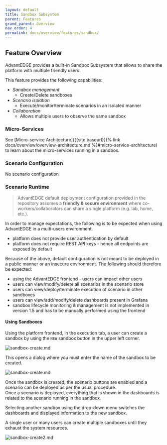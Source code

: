 ```yaml
---
layout: default
title: Sandbox Subsystem
parent: Features
grand_parent: Overview
nav_order: 4
permalink: docs/overview/features/sandbox/
---
```


## Feature Overview
AdvantEDGE provides a built-in Sandbox Subsystem that allows to share the platform with multiple friendly users.

This feature provides the following capabilities:
- _Sandbox management_
  - Create/Delete sandboxes
- _Scenario isolation_
  - Execute/monitor/terminate scenarios in an isolated manner
- _Collaboration_
  - Allows multiple users to observe the same sandbox

### Micro-Services
See [Micro-service Architecture]({{site.baseurl}}{% link docs/overview/overview-architecture.md %}#micro-service-architecture) to learn about the micro-services running in a sandbox.

### Scenario Configuration
No scenario configuration

### Scenario Runtime
> AdvantEDGE default deployment configuration provided in the repository assumes a **friendly & secure environment** where co-workers/collaborators can share a single platform (e.g. lab, home, etc.).

In order to manage expectations, the following is to be expected when using AdvantEDGE in a multi-users environment.
- platform does not provide user authentication by default
- platform does not require REST API keys - hence all endpoints are exposed by default

Because of the above, default configuration is not meant to be deployed in a public manner or an insecure environment.
The following should therefore be expected:
- using the AdvantEDGE frontend - users can impact other users
- users can view/modify/delete all scenarios in the scenario store
- users can view/deploy/terminate execution of scenario in other sandboxes
- users can view/add/modify/delete dashboards present in Grafana
- sandbox lifecycle monitoring & management is not implemented in version 1.5 and has to be manually performed using the frontend

#### Using Sandboxes

Using the platform frontend, in the execution tab, a user can create a sandbox by using the `NEW` sandbox button in the upper left corner.

![sandbox-create.md]({{site.baseurl}}/assets/images/sandbox-create.png)

This opens a dialog where you must enter the name of the sandbox to be created.

![sandbox-create.md]({{site.baseurl}}/assets/images/sandbox-create-dialog.png)

Once the sandbox is created, the scenario buttons are enabled and a scenario can be deployed as per the usual procedure.<br> Once a scenario is deployed, everything that is shown in the dashboards is related to the scenario running in the sandbox.

Selecting another sandbox using the drop-down menu switches the dashboards and displayed information to the new sandbox.

A single user or many users can create multiple sandboxes until they exhaust the system resources.

![sandbox-create2.md]({{site.baseurl}}/assets/images/sandbox-select.png)
